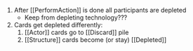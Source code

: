 1. After [[PerformAction]] is done all participants are depleted
	- Keep from depleting technology???
2. Cards get depleted differently:
	1. [[Actor]] cards go to [[Discard]] pile
	2. [[Structure]] cards become (or stay) [[Depleted]]
